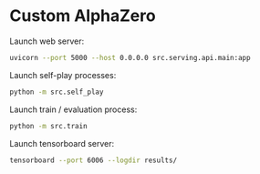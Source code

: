 # Custom AlphaZero

Launch web server:
```bash
uvicorn --port 5000 --host 0.0.0.0 src.serving.api.main:app
```

Launch self-play processes:
```bash
python -m src.self_play
```

Launch train / evaluation process:
```bash
python -m src.train
```

Launch tensorboard server:
```bash
tensorboard --port 6006 --logdir results/
```

